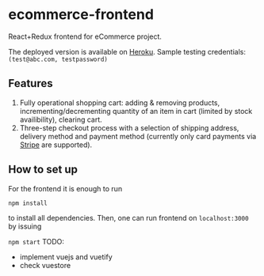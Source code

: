 # ecommerce-frontend
React+Redux frontend for eCommerce project. 

The deployed version is available on [Heroku](https://ecommerce-frontend-react.herokuapp.com/). Sample testing credentials: `(test@abc.com, testpassword)`

Features
--------
1. Fully operational shopping cart: adding & removing products, incrementing/decrementing quantity of an item in cart (limited by stock availibility), clearing cart.
2. Three-step checkout process with a selection of shipping address, delivery method and payment method (currently only card payments via [Stripe](https://stripe.com/) are supported).

## How to set up

For the frontend it is enough to run

`npm install`

to install all dependencies. Then, one can run frontend on `localhost:3000` by issuing

`npm start`
TODO:
- implement vuejs and vuetify
- check vuestore
